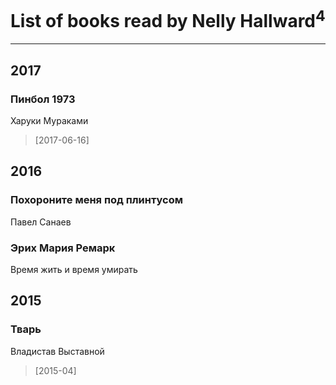 # List of books read by Nelly Hallward<sup>4</sup>
---

## 2017

### Пинбол 1973
Харуки Мураками
> [2017-06-16] 



## 2016

### Похороните меня под плинтусом
Павел Санаев


### Эрих Мария Ремарк
Время жить и время умирать



## 2015

### Тварь
Владистав Выставной
> [2015-04] 



